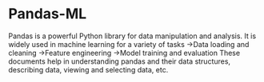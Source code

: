 # Pandas-ML
Pandas is a powerful Python library for data manipulation and analysis. It is widely used in machine learning for a variety of tasks
->Data loading and cleaning
->Feature engineering
->Model training and evaluation
These documents help in understanding pandas and their data structures, describing data, viewing and selecting data, etc.

